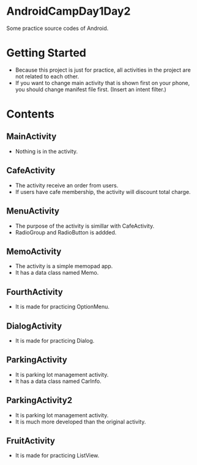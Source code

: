 # AndroidCampDay1Day2
Some practice source codes of Android.

# Getting Started
* Because this project is just for practice, all activities in the project are not related to each other.
* If you want to change main activity that is shown first on your phone, you should change manifest file first.
  (Insert an intent filter.)
  
# Contents
## MainActivity
* Nothing is in the activity.

## CafeActivity
* The activity receive an order from users.
* If users have cafe membership, the activity will discount total charge.

## MenuActivity
* The purpose of the activity is simillar with CafeActivity.
* RadioGroup and RadioButton is addded.

## MemoActivity
* The activity is a simple memopad app.
* It has a data class named Memo.

## FourthActivity
* It is made for practicing OptionMenu.

## DialogActivity
* It is made for practicing Dialog.

## ParkingActivity
* It is parking lot management activity.
* It has a data class named CarInfo.

## ParkingActivity2
* It is parking lot management activity.
* It is much more developed than the original activity.

## FruitActivity
* It is made for practicing ListView.
